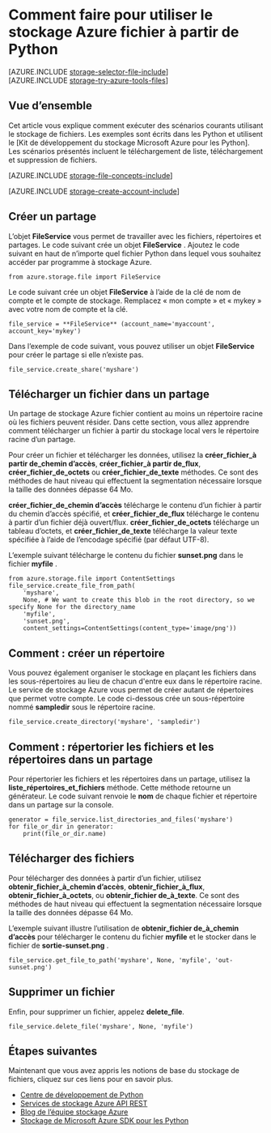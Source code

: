 <properties
    pageTitle="Comment faire pour utiliser le stockage Azure fichier à partir de Python | Microsoft Azure"
    description="Apprenez à utiliser le stockage Azure fichier à partir de Python dans une liste, téléchargement, télécharger et supprimer des fichiers."
    services="storage"
    documentationCenter="python"
    authors="robinsh"
    manager="carmonm"
    editor="tysonn"/>

<tags
    ms.service="storage"
    ms.workload="storage"
    ms.tgt_pltfrm="na"
    ms.devlang="python"
    ms.topic="article"
    ms.date="09/20/2016"
    ms.author="robinsh"/>

# <a name="how-to-use-azure-file-storage-from-python"></a>Comment faire pour utiliser le stockage Azure fichier à partir de Python

[AZURE.INCLUDE [storage-selector-file-include](../../includes/storage-selector-file-include.md)]
<br/>
[AZURE.INCLUDE [storage-try-azure-tools-files](../../includes/storage-try-azure-tools-files.md)]

## <a name="overview"></a>Vue d’ensemble

Cet article vous explique comment exécuter des scénarios courants utilisant le stockage de fichiers. Les exemples sont écrits dans les Python et utilisent le [Kit de développement du stockage Microsoft Azure pour les Python]. Les scénarios présentés incluent le téléchargement de liste, téléchargement et suppression de fichiers.

[AZURE.INCLUDE [storage-file-concepts-include](../../includes/storage-file-concepts-include.md)]

[AZURE.INCLUDE [storage-create-account-include](../../includes/storage-create-account-include.md)]

## <a name="create-a-share"></a>Créer un partage

L’objet **FileService** vous permet de travailler avec les fichiers, répertoires et partages. Le code suivant crée un objet **FileService** . Ajoutez le code suivant en haut de n’importe quel fichier Python dans lequel vous souhaitez accéder par programme à stockage Azure.

    from azure.storage.file import FileService

Le code suivant crée un objet **FileService** à l’aide de la clé de nom de compte et le compte de stockage.  Remplacez « mon compte » et « mykey » avec votre nom de compte et la clé.

    file_service = **FileService** (account_name='myaccount', account_key='mykey')

Dans l’exemple de code suivant, vous pouvez utiliser un objet **FileService** pour créer le partage si elle n’existe pas.

    file_service.create_share('myshare')

## <a name="upload-a-file-into-a-share"></a>Télécharger un fichier dans un partage

Un partage de stockage Azure fichier contient au moins un répertoire racine où les fichiers peuvent résider. Dans cette section, vous allez apprendre comment télécharger un fichier à partir du stockage local vers le répertoire racine d’un partage.

Pour créer un fichier et télécharger les données, utilisez la **créer\_fichier\_à partir de\_chemin d’accès**, **créer\_fichier\_à partir de\_flux**, **créer\_fichier\_de\_octets** ou **créer\_fichier\_de\_texte** méthodes. Ce sont des méthodes de haut niveau qui effectuent la segmentation nécessaire lorsque la taille des données dépasse 64 Mo.

**créer\_fichier\_de\_chemin d’accès** télécharge le contenu d’un fichier à partir du chemin d’accès spécifié, et **créer\_fichier\_de\_flux** télécharge le contenu à partir d’un fichier déjà ouvert/flux. **créer\_fichier\_de\_octets** télécharge un tableau d’octets, et **créer\_fichier\_de\_texte** télécharge la valeur texte spécifiée à l’aide de l’encodage spécifié (par défaut UTF-8).

L’exemple suivant télécharge le contenu du fichier **sunset.png** dans le fichier **myfile** .

    from azure.storage.file import ContentSettings
    file_service.create_file_from_path(
        'myshare',
        None, # We want to create this blob in the root directory, so we specify None for the directory_name
        'myfile',
        'sunset.png',
        content_settings=ContentSettings(content_type='image/png'))

## <a name="how-to-create-a-directory"></a>Comment : créer un répertoire

Vous pouvez également organiser le stockage en plaçant les fichiers dans les sous-répertoires au lieu de chacun d'entre eux dans le répertoire racine. Le service de stockage Azure vous permet de créer autant de répertoires que permet votre compte. Le code ci-dessous crée un sous-répertoire nommé **sampledir** sous le répertoire racine.

    file_service.create_directory('myshare', 'sampledir')

## <a name="how-to-list-files-and-directories-in-a-share"></a>Comment : répertorier les fichiers et les répertoires dans un partage

Pour répertorier les fichiers et les répertoires dans un partage, utilisez la **liste\_répertoires\_et\_fichiers** méthode. Cette méthode retourne un générateur. Le code suivant renvoie le **nom** de chaque fichier et répertoire dans un partage sur la console.

    generator = file_service.list_directories_and_files('myshare')
    for file_or_dir in generator:
        print(file_or_dir.name)

## <a name="download-files"></a>Télécharger des fichiers

Pour télécharger des données à partir d’un fichier, utilisez **obtenir\_fichier\_à\_chemin d’accès**, **obtenir\_fichier\_à\_flux**, **obtenir\_fichier\_à\_octets**, ou **obtenir\_fichier de\_à\_texte**. Ce sont des méthodes de haut niveau qui effectuent la segmentation nécessaire lorsque la taille des données dépasse 64 Mo.

L’exemple suivant illustre l’utilisation de **obtenir\_fichier de\_à\_chemin d’accès** pour télécharger le contenu du fichier **myfile** et le stocker dans le fichier de **sortie-sunset.png** .

    file_service.get_file_to_path('myshare', None, 'myfile', 'out-sunset.png')

## <a name="delete-a-file"></a>Supprimer un fichier

Enfin, pour supprimer un fichier, appelez **delete_file**.

    file_service.delete_file('myshare', None, 'myfile')

## <a name="next-steps"></a>Étapes suivantes

Maintenant que vous avez appris les notions de base du stockage de fichiers, cliquez sur ces liens pour en savoir plus.

- [Centre de développement de Python](/develop/python/)
- [Services de stockage Azure API REST](http://msdn.microsoft.com/library/azure/dd179355)
- [Blog de l’équipe stockage Azure]
- [Stockage de Microsoft Azure SDK pour les Python]

[Blog de l’équipe stockage Azure]: http://blogs.msdn.com/b/windowsazurestorage/
[Stockage de Microsoft Azure SDK pour les Python]: https://github.com/Azure/azure-storage-python
